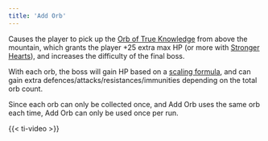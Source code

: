```yaml
---
title: 'Add Orb'
---
```


Causes the player to pick up the [Orb of True Knowledge](https://noita.wiki.gg/wiki/Orb_of_True_Knowledge) from above the mountain, which grants the player +25 extra max HP (or more with [Stronger Hearts](https://noita.wiki.gg/wiki/Stronger_Hearts)), and increases the difficulty of the final boss.

With each orb, the boss will gain HP based on a [scaling formula](https://noita.wiki.gg/wiki/Kolmisilm%C3%A4#Scaling), and can gain extra defences/attacks/resistances/immunities depending on the total orb count.

Since each orb can only be collected once, and Add Orb uses the same orb each time, Add Orb can only be used once per run.

{{< ti-video >}}
